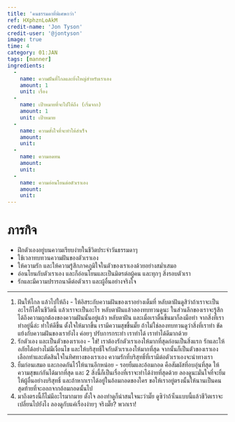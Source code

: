 ```yaml
---
title: 'คนธรรมดาที่พิเศษกว่า'
ref: HXphznLoAkM
credit-name: 'Jon Tyson'
credit-user: '@jontyson'
image: true
time: 4
category: 01:JAN
tags: [manner]
ingredients:
  -
    name: ความฝันที่ไกลและยิ่งใหญ่สำหรับเราเอง
    amount: 1
    unit: เรื่อง
  -
    name: เป้าหมายที่จะไปให้ถึง (เริ่มจาก)
    amount: 1
    unit: เป้าหมาย
  -
    name: ความตั้งใจที่จะทำให้สำเร็จ
    amount:
    unit:
  -
    name: ความอดทน
    amount:
    unit:
  -
    name: ความอ่อนโยนต่อตัวเราเอง
    amount:
    unit:
---
```


# ภารกิจ
 - ฝึกตัวเองอยู่บนความเรียบง่ายในชีวิตประจำวันธรรมดาๆ
 - ใช้เวลาทบทวนความฝันของตัวเราเอง
 - ให้ความรัก และให้ความรู้สึกภาคภูมิใจในตัวของเราเองด้วยอย่างสม่ำเสมอ
 - อ่อนโยนกับตัวเราเอง และก็อ่อนโยนและเป็นมิตรต่อผู้คน และทุกๆ สิ่งรอบตัวเรา
 - รักและมีความปรารถนาดีต่อตัวเรา และผู้อื่นอย่างจริงใจ

---
1. ฝันให้ไกล แล้วไปให้ถึง - ให้อิสระกับความฝันของเราอย่างเต็มที่ หลับตาฝันดูสิว่าถ้าเราจะเป็นอะไรก็ได้ในชีวิตนี้ แล้วเราจะเป็นอะไร หลับตาฝันแล้วลองทบทวนดูนะ ในส่วนลึกของเราจะรู้สึกได้ถึงความถูกต้องของความฝันนั้นอยู่แล้ว หลับตาฝัน และเมื่อเราตื่นขึ้นมาก็ลงมือทำ จากสิ่งที่เราทำอยู่นี่ล่ะ ทำให้ดีขึ้น ตั้งใจให้มากขึ้น เรามีความสุขขึ้นมั๊ย ถ้าไม่ใช่ลองทบทวนดูว่าสิ่งที่เราทำ ขัดแย้งกับความฝันของเรายังไง ค่อยๆ ปรับการกระทำ เราทำได้ เราทำได้ดีมากด้วย
2. รักตัวเอง และเป็นตัวของเราเอง - ใช่! เราต้องรักตัวเราเองให้มากที่สุดก่อนเป็นสิ่งแรก รักและให้อภัยได้อย่างไม่มีเงื่อนไข และให้บริสุทธิ์ใจกับตัวเราเองให้มากที่สุด จากนั้นก็เป็นตัวของเราเอง เลือกทำและตัดสินใจในทิศทางของเราเอง ความรักที่บริสุทธิ์ที่เรามีต่อตัวเราเองจะนำทางเรา
3. ยิ้มก่อนเสมอ และกอดกันไว้ให้นานอีกหน่อย - รอยยิ้มและอ้อมกอด คือสัมผัสที่อบอุ่นที่สุด ให้ความสุขแก่กันได้มากที่สุด และ 2 สิ่งนี้ก็เป็นเรื่องที่เราจะทำได้ง่ายที่สุดด้วย ลองดูนะมั่นใจที่จะยิ้มให้ผู้อื่นอย่างบริสุทธิ์ และถ้าหากเราได้อยู่ในอ้อมกอดของใคร ขอให้เราอยู่ตรงนั้นให้นานเป็นคนสุดท้ายที่จะออกจากอ้อมกอดนั้นไป
4. มาถึงตรงนี้ก็ไม่มีอะไรมากมาย ตั้งใจ ลองทำดูก็น่าสนใจนะว่ามั๊ย ดูซิว่าถ้าเ็นแบบนี้แล้วชีวิตเราจะเปลี่ยนไปยังไง ลองดูกับแค่เรื่องง่ายๆ จริงมั๊ย? พวกเรา!

---
